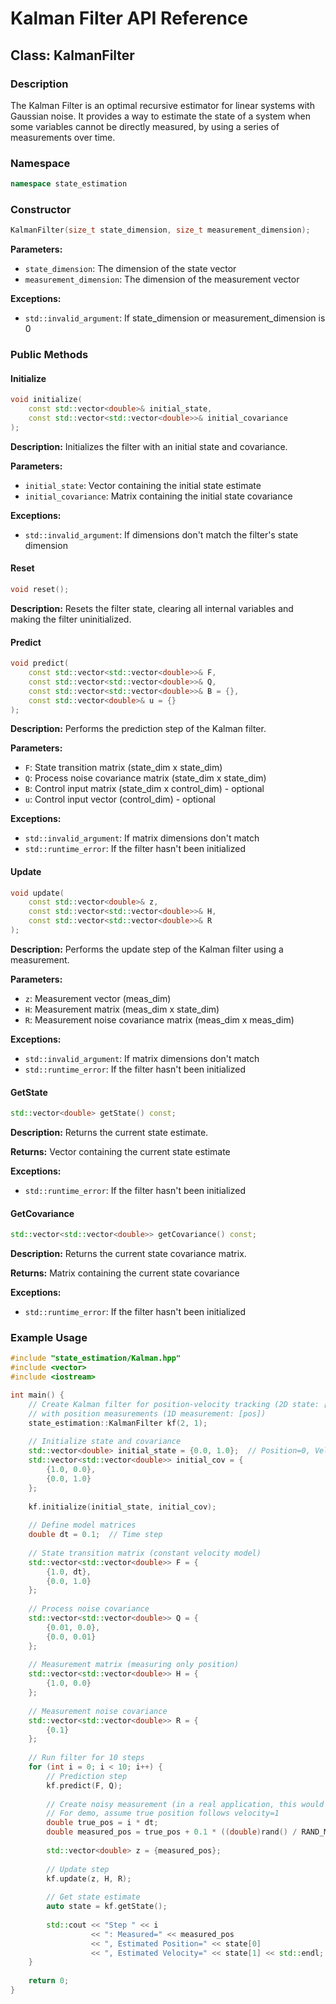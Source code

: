 # Kalman Filter API Reference

## Class: KalmanFilter

### Description

The Kalman Filter is an optimal recursive estimator for linear systems with Gaussian noise. It provides a way to estimate the state of a system when some variables cannot be directly measured, by using a series of measurements over time.

### Namespace

```cpp
namespace state_estimation
```

### Constructor

```cpp
KalmanFilter(size_t state_dimension, size_t measurement_dimension);
```

**Parameters:**
- `state_dimension`: The dimension of the state vector
- `measurement_dimension`: The dimension of the measurement vector

**Exceptions:**
- `std::invalid_argument`: If state_dimension or measurement_dimension is 0

### Public Methods

#### Initialize

```cpp
void initialize(
    const std::vector<double>& initial_state,
    const std::vector<std::vector<double>>& initial_covariance
);
```

**Description:**
Initializes the filter with an initial state and covariance.

**Parameters:**
- `initial_state`: Vector containing the initial state estimate
- `initial_covariance`: Matrix containing the initial state covariance

**Exceptions:**
- `std::invalid_argument`: If dimensions don't match the filter's state dimension

#### Reset

```cpp
void reset();
```

**Description:**
Resets the filter state, clearing all internal variables and making the filter uninitialized.

#### Predict

```cpp
void predict(
    const std::vector<std::vector<double>>& F,
    const std::vector<std::vector<double>>& Q,
    const std::vector<std::vector<double>>& B = {},
    const std::vector<double>& u = {}
);
```

**Description:**
Performs the prediction step of the Kalman filter.

**Parameters:**
- `F`: State transition matrix (state_dim x state_dim)
- `Q`: Process noise covariance matrix (state_dim x state_dim)
- `B`: Control input matrix (state_dim x control_dim) - optional
- `u`: Control input vector (control_dim) - optional

**Exceptions:**
- `std::invalid_argument`: If matrix dimensions don't match
- `std::runtime_error`: If the filter hasn't been initialized

#### Update

```cpp
void update(
    const std::vector<double>& z,
    const std::vector<std::vector<double>>& H,
    const std::vector<std::vector<double>>& R
);
```

**Description:**
Performs the update step of the Kalman filter using a measurement.

**Parameters:**
- `z`: Measurement vector (meas_dim)
- `H`: Measurement matrix (meas_dim x state_dim)
- `R`: Measurement noise covariance matrix (meas_dim x meas_dim)

**Exceptions:**
- `std::invalid_argument`: If matrix dimensions don't match
- `std::runtime_error`: If the filter hasn't been initialized

#### GetState

```cpp
std::vector<double> getState() const;
```

**Description:**
Returns the current state estimate.

**Returns:**
Vector containing the current state estimate

**Exceptions:**
- `std::runtime_error`: If the filter hasn't been initialized

#### GetCovariance

```cpp
std::vector<std::vector<double>> getCovariance() const;
```

**Description:**
Returns the current state covariance matrix.

**Returns:**
Matrix containing the current state covariance

**Exceptions:**
- `std::runtime_error`: If the filter hasn't been initialized

### Example Usage

```cpp
#include "state_estimation/Kalman.hpp"
#include <vector>
#include <iostream>

int main() {
    // Create Kalman filter for position-velocity tracking (2D state: [pos, vel])
    // with position measurements (1D measurement: [pos])
    state_estimation::KalmanFilter kf(2, 1);
    
    // Initialize state and covariance
    std::vector<double> initial_state = {0.0, 1.0};  // Position=0, Velocity=1
    std::vector<std::vector<double>> initial_cov = {
        {1.0, 0.0},
        {0.0, 1.0}
    };
    
    kf.initialize(initial_state, initial_cov);
    
    // Define model matrices
    double dt = 0.1;  // Time step
    
    // State transition matrix (constant velocity model)
    std::vector<std::vector<double>> F = {
        {1.0, dt},
        {0.0, 1.0}
    };
    
    // Process noise covariance
    std::vector<std::vector<double>> Q = {
        {0.01, 0.0},
        {0.0, 0.01}
    };
    
    // Measurement matrix (measuring only position)
    std::vector<std::vector<double>> H = {
        {1.0, 0.0}
    };
    
    // Measurement noise covariance
    std::vector<std::vector<double>> R = {
        {0.1}
    };
    
    // Run filter for 10 steps
    for (int i = 0; i < 10; i++) {
        // Prediction step
        kf.predict(F, Q);
        
        // Create noisy measurement (in a real application, this would come from sensors)
        // For demo, assume true position follows velocity=1
        double true_pos = i * dt;
        double measured_pos = true_pos + 0.1 * ((double)rand() / RAND_MAX - 0.5);
        
        std::vector<double> z = {measured_pos};
        
        // Update step
        kf.update(z, H, R);
        
        // Get state estimate
        auto state = kf.getState();
        
        std::cout << "Step " << i 
                  << ": Measured=" << measured_pos
                  << ", Estimated Position=" << state[0] 
                  << ", Estimated Velocity=" << state[1] << std::endl;
    }
    
    return 0;
}
```
